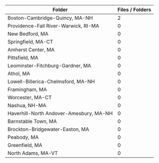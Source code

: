 | Folder                                  |   Files / Folders |
|-----------------------------------------|-------------------|
| Boston-Cambridge-Quincy, MA-NH          |                 2 |
| Providence-Fall River-Warwick, RI-MA    |                 0 |
| New Bedford, MA                         |                 0 |
| Springfield, MA-CT                      |                 0 |
| Amherst Center, MA                      |                 0 |
| Pittsfield, MA                          |                 0 |
| Leominster-Fitchburg-Gardner, MA        |                 0 |
| Athol, MA                               |                 0 |
| Lowell-Billerica-Chelmsford, MA-NH      |                 0 |
| Framingham, MA                          |                 0 |
| Worcester, MA-CT                        |                 0 |
| Nashua, NH-MA                           |                 0 |
| Haverhill-North Andover-Amesbury, MA-NH |                 0 |
| Barnstable Town, MA                     |                 0 |
| Brockton-Bridgewater-Easton, MA         |                 0 |
| Peabody, MA                             |                 0 |
| Greenfield, MA                          |                 0 |
| North Adams, MA-VT                      |                 0 |